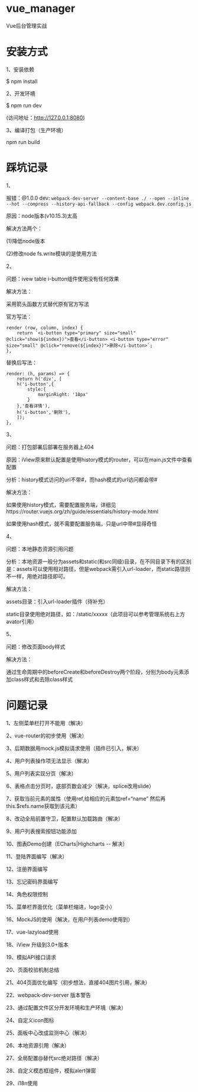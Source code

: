 # vue_manager
Vue后台管理实战

# 安装方式
1、安装依赖

$ npm install

2、开发环境

$ npm run dev

(访问地址：http://127.0.0.1:8080)

3、编译打包（生产环境）

npm run build

# 踩坑记录
1、

报错：@1.0.0 dev: `webpack-dev-server --content-base ./ --open --inline --hot --compress --history-api-fallback --config webpack.dev.config.js`

原因：node版本(v10.15.3)太高

解决方法两个：

(1)降低node版本

(2)修改node fs.write模块的是使用方法

2、

问题：ivew table i-button组件使用没有任何效果

解决方法：

采用箭头函数方式替代原有官方写法

官方写法：

````
render (row, column, index) {
    return `<i-button type="primary" size="small" @click="show(${index})">查看</i-button> <i-button type="error" size="small" @click="remove(${index})">删除</i-button>`;
},
````

替换后写法：

````
render: (h, params) => {
    return h('div', [
    h('i-button',{
        style:{
            marginRight: '10px'
        }
    },'查看详情'),
    h('i-button','删除'),
    ]);
},
````

3、

问题：打包部署后部署在服务器上404

原因：iView原来默认配置是使用history模式的router，可以在main.js文件中查看配置

分析：history模式访问的url不带#，而hash模式的url访问都会带#

解决方法：

如果使用history模式，需要配置服务端，详细见https://router.vuejs.org/zh/guide/essentials/history-mode.html

如果使用hash模式，就不需要配置服务端，只是url中带#显得奇怪

4、

问题：本地静态资源引用问题

分析：本地资源一般分为assets和static(和src同级)目录，在不同目录下有的区别是：assets可以使用相对路径，但是webpack需引入url-loader，而static路径则不一样，用绝对路径即可。

解决方法：

assets目录：引入url-loader插件（待补充）

static目录使用绝对路径，如：/static/xxxxx（此项目可以参考管理系统右上方avator引用）

5、

问题：修改页面body样式

解决方法：

通过生命周期中的beforeCreate和beforeDestroy两个阶段，分别为body元素添加class样式和去除class样式

# 问题记录
1、左侧菜单栏打开不能用（解决）

2、vue-router的初步使用（解决）

3、后期数据用mock.js模拟请求使用（插件已引入，解决）

4、用户列表操作项无法显示（解决）

5、用户列表实现分页（解决）

6、表格点击分页时，底部页数会减少（解决，splice改用slide）

7、获取当前元素的属性（使用ref,给相应的元素加ref=“name” 然后再this.$refs.name获取到该元素）

8、改动全局前置守卫，配置默认加载路由（解决）

9、用户列表搜索按钮功能添加

10、图表Demo创建（ECharts|Highcharts -- 解决）

11、登陆界面编写（解决）

12、注册界面编写

13、忘记密码界面编写

14、角色权限控制

15、菜单栏界面优化（菜单栏缩进，logo变小）

16、MockJS的使用（解决，在用户列表demo使用到）

17、vue-lazyload使用

18、iView 升级到3.0+版本

19、模拟API接口请求

20、页面校验机制总结

21、404页面优化编写（初步想法，直接404图片引用，解决）

22、webpack-dev-server 版本警告
 
23、通过配置文件区分开发环境和生产环境（解决）

24、自定义icon图标

25、面板中心改成监测中心（解决）

26、本地资源引用（解决）

27、全局配置@替代src绝对路径（解决）

28、自定义模态框组件，模拟alert弹窗

29、i18n使用
